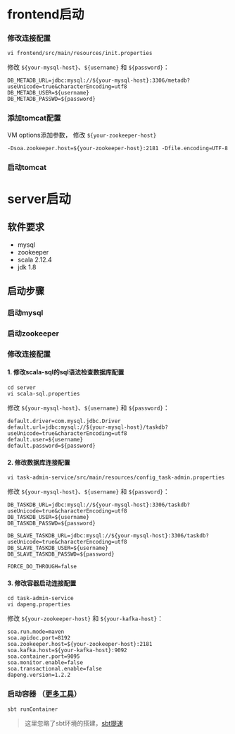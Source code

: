 # frontend启动
### 修改连接配置
```
vi frontend/src/main/resources/init.properties
```
修改 ``${your-mysql-host}``、``${username}`` 和 ``${password}``：
```
DB_METADB_URL=jdbc:mysql://${your-mysql-host}:3306/metadb?useUnicode=true&characterEncoding=utf8
DB_METADB_USER=${username}
DB_METADB_PASSWD=${password}
```
### 添加tomcat配置
VM options添加参数， 修改 ``${your-zookeeper-host}``
```
-Dsoa.zookeeper.host=${your-zookeeper-host}:2181 -Dfile.encoding=UTF-8
```
### 启动tomcat

# server启动
## 软件要求
- mysql
- zookeeper
- scala 2.12.4
- jdk 1.8

## 启动步骤
### 启动mysql
### 启动zookeeper
### 修改连接配置
#### 1. 修改scala-sql的sql语法检查数据库配置
```
cd server
vi scala-sql.properties
```
修改 ``${your-mysql-host}``、``${username}`` 和 ``${password}``：
```
default.driver=com.mysql.jdbc.Driver
default.url=jdbc:mysql://${your-mysql-host}/taskdb?useUnicode=true&characterEncoding=utf8
default.user=${username}
default.password=${password}
```
#### 2. 修改数据库连接配置
```
vi task-admin-service/src/main/resources/config_task-admin.properties
```
修改 ``${your-mysql-host}``、``${username}`` 和 ``${password}``：
```
DB_TASKDB_URL=jdbc:mysql://${your-mysql-host}:3306/taskdb?useUnicode=true&characterEncoding=utf8
DB_TASKDB_USER=${username}
DB_TASKDB_PASSWD=${password}

DB_SLAVE_TASKDB_URL=jdbc:mysql://${your-mysql-host}:3306/taskdb?useUnicode=true&characterEncoding=utf8
DB_SLAVE_TASKDB_USER=${username}
DB_SLAVE_TASKDB_PASSWD=${password}

FORCE_DO_THROUGH=false

```
#### 3. 修改容器启动连接配置
```
cd task-admin-service
vi dapeng.properties
```
修改 ``${your-zookeeper-host}`` 和 ``${your-kafka-host}``：
```
soa.run.mode=maven
soa.apidoc.port=8192
soa.zookeeper.host=${your-zookeeper-host}:2181
soa.kafka.host=${your-kafka-host}:9092
soa.container.port=9095
soa.monitor.enable=false
soa.transactional.enable=false
dapeng.version=1.2.2
```
### 启动容器 （[更多工具](https://github.com/isuwang/dapeng-soa.g8)）
```
sbt runContainer
```
> 这里忽略了sbt环境的搭建，[sbt提速](https://github.com/Centaur/repox)